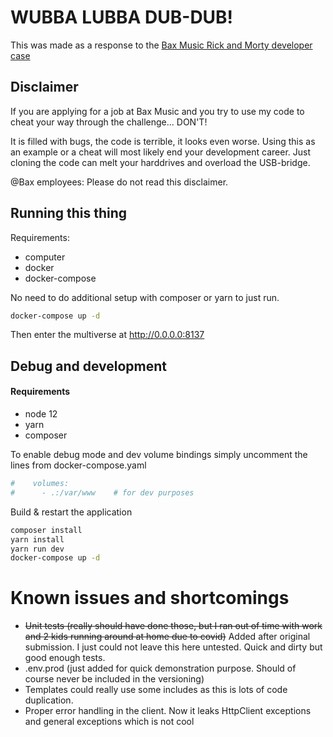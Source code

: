 # WUBBA LUBBA DUB-DUB!
This was made as a response to the [Bax Music Rick and Morty developer case](https://github.com/Baxshopnl/Rick-and-Morty-Case) 

## Disclaimer
If you are applying for a job at Bax Music and you try to use my code to cheat your way through the challenge... DON'T!

It is filled with bugs, the code is terrible, it looks even worse. Using this as an example or a cheat will 
most likely end your development career. Just cloning the code can melt your harddrives and overload the USB-bridge.

@Bax employees: Please do not read this disclaimer.

## Running this thing
Requirements:
- computer
- docker
- docker-compose

No need to do additional setup with composer or yarn to just run.

```bash
docker-compose up -d
```
Then enter the multiverse at http://0.0.0.0:8137

## Debug and development

#### Requirements
- node 12
- yarn
- composer

To enable debug mode and dev volume bindings simply uncomment the lines from docker-compose.yaml
```yaml
#    volumes:
#      - .:/var/www    # for dev purposes
```


Build & restart the application
```bash
composer install
yarn install
yarn run dev
docker-compose up -d
```

# Known issues and shortcomings
- ~~Unit tests (really should have done those, but I ran out of time with work and 2 kids running around at home due to covid)~~ Added after original submission. I just could not leave this here untested. Quick and dirty but good enough tests.
- .env.prod (just added for quick demonstration purpose. Should of course never be included in the versioning)
- Templates could really use some includes as this is lots of code duplication. 
- Proper error handling in the client. Now it leaks HttpClient exceptions and general exceptions which is not cool
